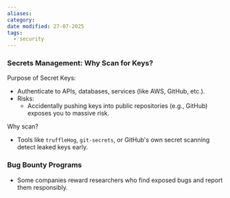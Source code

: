 ```yaml
---
aliases: 
category: 
date modified: 27-07-2025
tags:
  - security
---
```

### Secrets Management: Why Scan for Keys?

Purpose of Secret Keys:
  - Authenticate to APIs, databases, services (like AWS, GitHub, etc.).
- Risks:
  - Accidentally pushing keys into public repositories (e.g., GitHub) exposes you to massive risk.

Why scan?
  - Tools like `truffleHog`, `git-secrets`, or GitHub's own secret scanning detect leaked keys early.

### Bug Bounty Programs
  - Some companies reward researchers who find exposed bugs and report them responsibly.